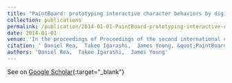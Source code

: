 ```yaml
---
title: "PaintBoard: prototyping interactive character behaviors by digitally painting storyboards"
collection: publications
permalink: /publication/2014-01-01-PaintBoard-prototyping-interactive-character-behaviors-by-digitally-painting-storyboards
date: 2014-01-01
venue: 'In the proceedings of Proceedings of the second international conference on Human-agent interaction'
citation: ' Daniel Rea,  Takeo Igarashi,  James Young, &quot;PaintBoard: prototyping interactive character behaviors by digitally painting storyboards.&quot; In the proceedings of Proceedings of the second international conference on Human-agent interaction, 2014.'
authors: 'Daniel Rea,  Takeo Igarashi,  James Young'
---
```

See on [Google Scholar](https://scholar.google.com/scholar?q=PaintBoard:+prototyping+interactive+character+behaviors+by+digitally+painting+storyboards){:target="_blank"}